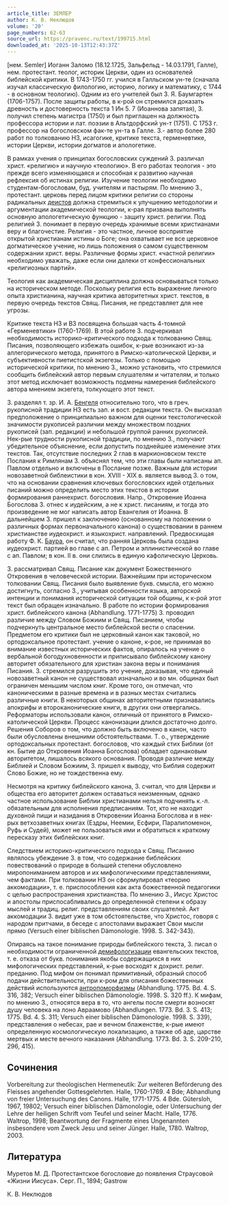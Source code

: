 ```yaml
---
article_title: ЗЕМЛЕР
author: К. В. Неклюдов
volume: '20'
page_numbers: 62-63
source_url: https://pravenc.ru/text/199715.html
downloaded_at: '2025-10-13T12:43:37Z'
---
```


[нем. Semler] Иоганн Заломо (18.12.1725, Зальфельд - 14.03.1791, Галле), нем. протестант. теолог, историк Церкви, один из основателей библейской критики. В 1743-1750 гг. учился в Галльском ун-те (сначала изучал классическую филологию, историю, логику и математику, с 1744 - в основном теологию). Одним из его учителей был З. Я. Баумгартен (1706-1757). После защиты работы, в к-рой он стремился доказать древность и достоверность текста 1 Ин 5. 7 (Иоаннова запятая), З. получил степень магистра (1750) и был приглашен на должность профессора истории и лат. поэзии в Альтдорфский ун-т (1751). С 1753 г. профессор на богословском фак-те ун-та в Галле. З.- автор более 280 работ по толкованию НЗ, исагогике, критике текста, герменевтике, истории Церкви, истории догматов и апологетике.

В рамках учения о принципах богословских суждений З. различал христ. «религию» и научную «теологию». В его работах теология - это прежде всего изменяющаяся и способная к развитию научная рефлексия об истинах религии. Изучение теологии необходимо студентам-богословам, буд. учителям и пастырям. По мнению З., протестант. церковь перед лицом критики религии со стороны радикальных [деистов](https://pravenc.ru/text/деистов.html) должна стремиться к улучшению методологии и аргументации академической теологии, к-рая призвана выполнять основную апологетическую функцию - защиту христ. религии. Под религией З. понимает в первую очередь хранимые всеми христианами веру и благочестие. Религия - это частное, личное восприятие открытой христианам истины о Боге; она охватывает не все церковное догматическое учение, но лишь положения о самом существенном содержании христ. веры. Различные формы христ. «частной религии» необходимо уважать, даже если они далеки от конфессиональных «религиозных партий».

Теология как академическая дисциплина должна основываться только на историческом методе. Поскольку религия есть выражение личного опыта христианина, научная критика авторитетных христ. текстов, в первую очередь текстов Свящ. Писания, не представляет для нее угрозы.

Критике текста НЗ и ВЗ посвящена большая часть 4-томной «Герменевтики» (1760-1769). В этой работе З. подчеркивал необходимость историко-критического подхода к толкованию Свящ. Писания, позволяющего избежать ошибок, к-рые возникают из-за аллегорического метода, принятого в Римско-католической Церкви, и субъективности пиетистской экзегезы. Только с помощью исторической критики, по мнению З., можно установить, что стремился сообщить библейский автор первым слушателям и читателям, и только этот метод исключает возможность подмены намерения библейского автора мнением экзегета, толкующего этот текст.

З. разделял т. зр. И. А. [Бенгеля](https://pravenc.ru/text/Бенгеля.html) относительно того, что в греч. рукописной традиции НЗ есть зап. и вост. редакции текста. Он высказал предположение о принципиально важном для оценки текстологической значимости рукописей различии между множеством поздних рукописей (зап. редакции) и небольшой группой ранних рукописей. Нек-рые трудности рукописной традиции, по мнению З., получают убедительное объяснение, если допустить позднейшее изменение этих текстов. Так, отсутствие последних 2 глав в маркионовском тексте Послания к Римлянам З. объяснял тем, что эти главы были написаны ап. Павлом отдельно и включены в Послание позже. Важным для истории новозаветной библеистики в кон. XVIII - XIX в. является вывод З. о том, что на основании сравнения ключевых богословских идей отдельных писаний можно определить место этих текстов в истории формирования раннехрист. богословия. Напр., Откровение Иоанна Богослова З. отнес к иудейским, а не к христ. писаниям, и тогда это произведение не мог написать автор Евангелия от Иоанна. В дальнейшем З. пришел к заключению (основанному на положении о различных формах первоначального канона) о существовании в раннем христианстве иудеохрист. и языкохрист. направлений. Предвосхищая работу Ф. К. [Баура](https://pravenc.ru/text/Баура.html), он считал, что ранняя Церковь была создана иудеохрист. партией во главе с ап. Петром и эллинистической во главе с ап. Павлом; в кон. II в. они слились в единую кафолическую Церковь.

З. рассматривал Свящ. Писание как документ Божественного Откровения в человеческой истории. Важнейшим при историческом толковании Свящ. Писания было выявление букв. смысла, его можно достигнуть, согласно З., учитывая особенности языка, авторской интенции и понимания исторической ситуации той общины, к к-рой этот текст был обращен изначально. В работе по истории формирования христ. библейского канона (Abhandlung. 1771-1775) З. проводил различие между Словом Божиим и Свящ. Писанием, чтобы подчеркнуть центральное место библейской вести о спасении. Предметом его критики был не церковный канон как таковой, но ортодоксальное протестант. учение о каноне, к-рое, не принимая во внимание известных исторических фактов, опиралось на учение о вербальной богодухновенности и приписывало библейскому канону авторитет обязательного для христиан закона веры и понимания Писания. З. стремился разрушить это учение, доказывая, что единый новозаветный канон не существовал изначально и во мн. общинах был ограничен меньшим числом книг. Кроме того, он отмечал, что каноническими в разные времена и в разных местах считались различные книги. В некоторых общинах авторитетными признавались апокрифы и второканонические книги, в других они отвергались. Реформаторы использовали канон, отличный от принятого в Римско-католической Церкви. Процесс канонизации длился достаточно долго. Решения Соборов о том, что должно быть включено в канон, часто были обусловлены внешними обстоятельствами. Т. о., утверждение ортодоксальных протестант. богословов, что каждый стих Библии (от кн. Бытие до Откровения Иоанна Богослова) обладает одинаковым авторитетом, лишалось всякого основания. Проводя различие между Библией и Словом Божиим, З. пришел к выводу, что Библия содержит Слово Божие, но не тождественна ему.

Несмотря на критику библейского канона, З. считал, что для Церкви и общества его авторитет должен оставаться неизменным, однако частное использование Библии христианами нельзя подчинять к.-л. обязательным для исполнения предписаниям. Тот, кто не находит духовной пищи и назидания в Откровении Иоанна Богослова и в нек-рых ветхозаветных книгах (Ездры, Неемии, Есфири, Паралипоменон, Руфь и Судей), может не пользоваться ими и обратиться к краткому пересказу этих библейских книг.

Следствием историко-критического подхода к Свящ. Писанию являлось убеждение З. в том, что содержание библейских повествований о природе в большей степени обусловлено миропониманием авторов и их мифологическими представлениями, чем фактами. При толковании НЗ он сформулировал «теорию аккомодации», т. е. приспособления как акта божественной педагогики с целью распространения христианства. По мнению З., Иисус Христос и апостолы приспосабливались до определенной степени к образу мыслей и традиц. религ. представлениям своих слушателей. Акт аккомодации З. видит уже в том обстоятельстве, что Христос, говоря с народом притчами, в беседе с апостолами выражает Свои мысли прямо (Versuch einer biblischen Dämonologie. 1998. S. 342-343).

Опираясь на такое понимание природы библейского текста, З. писал о необходимости ограниченной [демифологизации](https://pravenc.ru/text/демифологизации.html) евангельских текстов, т. е. отказа от букв. понимания якобы содержащихся в них мифологических представлений, к-рые восходят к дохрист. религ. преданию. Под мифом он понимал примитивный, образный способ подачи действительности, при к-ром для описания божественных действий используются [антропоморфизмы](https://pravenc.ru/text/антропоморфизмы.html) (Abhandlung. 1775. Bd. 4. S. 316, 382; Versuch einer biblischen Dämonologie. 1998. S. 320 ff.). К мифам, по мнению З., относятся вера в то, что ангелы после смерти возносят душу человека на лоно Авраамово (Abhandlungen. 1773. Bd. 3. S. 413; 1775. Bd. 4. S. 311; Versuch einer biblischen Dämonologie. 1998. S. 339), представления о небесах, рае и вечном блаженстве, к-рые имеют определенную космологическую локализацию, а также об аде, царстве мертвых и месте вечного наказания (Abhandlung. 1773. Bd. 3. S. 209-210, 296, 415).

## Сочинения

Vorbereitung zur theologischen Hermeneutik: Zur weiteren Beförderung des Fleisses angehender Gottesgelehrten. Halle, 1760-1769. 4 Bde; Abhandlung von freier Untersuchung des Canons. Halle, 1771-1775. 4 Bde. Gütersloh, 1967, 19802; Versuch einer biblischen Dämonologie, oder Untersuchung der Lehre der heiligen Schrift vom Teufel und seiner Macht. Halle, 1776. Waltrop, 1998; Beantwortung der Fragmente eines Ungenannten insbesondere vom Zweck Jesu und seiner Jünger. Halle, 1780. Waltrop, 2003.

## Литература

Муретов М. Д. Протестантское богословие до появления Страусовой «Жизни Иисуса». Серг. П., 1894; Gastrow

К. В. Неклюдов
